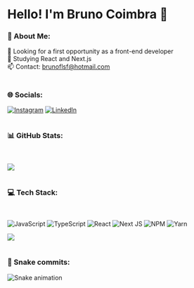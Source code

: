 # Hello! I'm Bruno Coimbra 👋

### 💫 About Me:
🔭 Looking for a first opportunity as a front-end developer<br>🌱 Studying React and Next.js<br>📫 Contact: brunoflsf@hotmail.com
#

### 🌐 Socials:
[![Instagram](https://img.shields.io/badge/Instagram-%23E4405F.svg?logo=Instagram&logoColor=white)](https://instagram.com/https://www.instagram.com/brncoimbra/) [![LinkedIn](https://img.shields.io/badge/LinkedIn-%230077B5.svg?logo=linkedin&logoColor=white)](https://linkedin.com/in/https://www.linkedin.com/in/brncoimbra/) 
#

### 📊 GitHub Stats:
<br/>

![](https://github-readme-stats.vercel.app/api?username=brncoimbra&theme=radical&hide_border=false&include_all_commits=true&count_private=false)<br/>
#

### 💻 Tech Stack:
<br/>

![JavaScript](https://img.shields.io/badge/javascript-%23323330.svg?style=for-the-badge&logo=javascript&logoColor=%23F7DF1E) ![TypeScript](https://img.shields.io/badge/typescript-%23007ACC.svg?style=for-the-badge&logo=typescript&logoColor=white) ![React](https://img.shields.io/badge/react-%2320232a.svg?style=for-the-badge&logo=react&logoColor=%2361DAFB) ![Next JS](https://img.shields.io/badge/Next-black?style=for-the-badge&logo=next.js&logoColor=white) ![NPM](https://img.shields.io/badge/NPM-%23000000.svg?style=for-the-badge&logo=npm&logoColor=white) ![Yarn](https://img.shields.io/badge/yarn-%232C8EBB.svg?style=for-the-badge&logo=yarn&logoColor=white)
<br/>

![](https://github-readme-stats.vercel.app/api/top-langs/?username=brncoimbra&theme=radical&hide_border=false&include_all_commits=true&count_private=false&layout=compact)
#

### 🐍 Snake commits:
![Snake animation](https://github.com/brncoimbra/brncoimbra/blob/output/github-contribution-grid-snake.svg)
